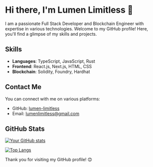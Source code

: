 # Hi there, I'm Lumen Limitless 👋

I am a passionate Full Stack Developer and Blockchain Engineer with expertise in various technologies. Welcome to my GitHub profile! Here, you'll find a
glimpse of my skills and projects.

## Skills

- **Languages**: TypeScript, JavaScript, Rust
- **Frontend**: React.js, Next.js, HTML, CSS
- **Blockchain**: Solidity, Foundry, Hardhat

## Contact Me

You can connect with me on various platforms:

- GitHub: [lumen-limitless](https://github.com/lumen-limitless)
- Email: [lumenlimitless@gmail.com](mailto:lumenlimitless@gmail.com)

## GitHub Stats

[![Your GitHub stats](https://github-readme-stats.vercel.app/api?username=lumen-limitless&show_icons=true&count_private=true)](https://github.com/lumen-limitless)

[![Top Langs](https://github-readme-stats-git-masterrstaa-rickstaa.vercel.app/api/top-langs/?username=lumen-limitless)](https://github.com/lumen-limitless/github-readme-stats)

Thank you for visiting my GitHub profile! 😊
